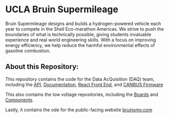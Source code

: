 # UCLA Bruin Supermileage
Bruin Supermileage designs and builds a hydrogen-powered vehicle each year to compete in the Shell Eco-marathon Americas. We strive to push the boundaries of what is technically possible, giving students invaluable experience and real world engineering skills. With a focus on improving energy efficiency, we help reduce the harmful environmental effects of gasoline combustion.
## About this Repository:
This repository contains the code for the Data AcQuisition (DAQ) team, including the [API](https://github.com/UCLA-Bruin-Supermileage/SMV-API), [Documentation](https://github.com/UCLA-Bruin-Supermileage/SMV-Docs), [React Front End](https://github.com/UCLA-Bruin-Supermileage/SMV-Website), and [CANBUS Firmware](https://github.com/UCLA-Bruin-Supermileage/UCLA-SMV-CAN)

This also contains the low voltage repositories, including the [Boards](https://github.com/UCLA-Bruin-Supermileage/SMV_boards) and [Components](https://github.com/UCLA-Bruin-Supermileage/SMV_components).

Lastly, it contains the ode for the public-facing website [bruinsmv.com](https://github.com/UCLA-Bruin-Supermileage/bruinsmv.com)
